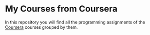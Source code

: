 # My Courses from Coursera

In this repository you will find all the programming assignments of the [Coursera](https://www.coursera.org/ "Cousera's Dashboard") courses grouped by them.
